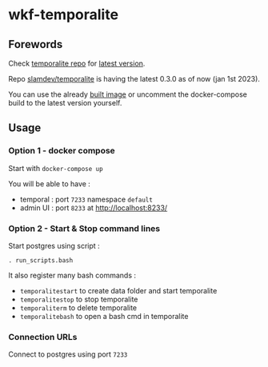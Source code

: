 wkf-temporalite
===

## Forewords

Check [temporalite repo](https://github.com/temporalio/temporalite) for [latest version](https://github.com/temporalio/temporalite/releases).

Repo [slamdev/temporalite](https://github.com/slamdev/temporalite-container-image) is having the latest 0.3.0 as of now (jan 1st 2023).

You can use the already [built image](https://hub.docker.com/r/slamdev/temporalite/tags) or uncomment the docker-compose build to the latest version yourself.

## Usage

### Option 1 - docker compose

Start with ```docker-compose up```

You will be able to have :

* temporal : port ```7233``` namespace ```default```
* admin UI : port ```8233``` at [http://localhost:8233/](http://localhost:8233/)

### Option 2 - Start & Stop command lines

Start postgres using script :

	. run_scripts.bash

It also register many bash commands :

* ```temporalitestart``` to create data folder and start temporalite
* ```temporalitestop``` to stop temporalite
* ```temporaliterm``` to delete temporalite
* ```temporalitebash``` to open a bash cmd in temporalite

### Connection URLs

Connect to postgres using port ```7233```
